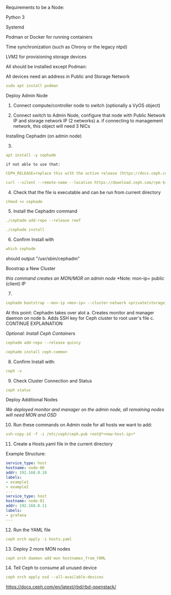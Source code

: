 Requirements to be a Node: 

Python 3

Systemd

Podman or Docker for running containers

Time synchronization (such as Chrony or the legacy ntpd)

LVM2 for provisioning storage devices

All should be installed except Podman:

All devices need an address in Public and Storage Network

```yaml
sudo apt install podman
```

Deploy Admin Node

1.	Connect compute/controller node to switch (optionally a VyOS object) 

2.	Connect switch to Admin Node, configure that node with Public Network IP and storage network IP (2 networks)
    a. if connecting to management network, this object will need 3 NICs

Installing Cephadm (on admin node)

3. 
```yaml
apt install -y cephadm
```

    if not able to use that:
```yaml
CEPH_RELEASE=replace this with the active release (https://docs.ceph.com/en/latest/releases/#active-releases)
```

```yaml
curl --silent --remote-name --location https://download.ceph.com/rpm-$<CEPH_RELEASE>/el9/noarch/cephadm
```

4.  Check that the file is executable and can be run from current directory

```yaml 
chmod +x cephadm
```

5.  Install the Cephadm command 

```yaml
./cephadm add-repo --release reef
```
```yaml
./cephadm install
```

6.  Confirm Install with 

```yaml
which cephadm
```

should output "/usr/sbin/cephadm"

Boostrap a New Cluster

*this command creates an MON/MGR on admin node*
*Note: mon-ip= public (client) IP

7.  
```yaml
cephadm bootstrap --mon-ip <mon-ip> --cluster-network <private(storage) address>
```

At this point: Cephadm takes over alot
    a. Creates monitor and manager daemon on node
    b. Adds SSH key for Ceph cluster to root user's file
    c. CONTINUE EXPLAINATION

*Optional: Install Ceph Containers*

```yaml
cephadm add-repo --release quincy
```

```yaml
cephadm install ceph-common
```

8.  Confirm Install with: 

```yaml
ceph -v
```

9.  Check Cluster Connection and Status

```yaml
ceph status
```

Deploy Additional Nodes

*We deployed monitor and manager on the admin node, all remaining nodes will need MON and OSD*

10. Run these commands on Admin node for all hosts we want to add: 

```yaml
ssh-copy-id -f -i /etc/ceph/ceph.pub root@*<new-host-ip>*
```

11. Create a Hosts.yaml file in the current directory

Example Structure:

```yaml 
service_type: host
hostname: node-00
addr: 192.168.0.10
labels:
- example1
- example2
---
service_type: host
hostname: node-01
addr: 192.168.0.11
labels:
- grafana
---
```

12. Run the YAML file

```yaml
ceph orch apply -i hosts.yaml
```

13. Deploy 2 more MON nodes

```yaml
ceph orch daemon add mon hostnames_from_YAML
```

14. Tell Ceph to consume all unused device

```yaml
ceph orch apply osd --all-available-devices
```


https://docs.ceph.com/en/latest/rbd/rbd-openstack/






